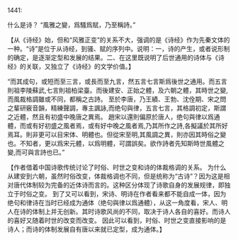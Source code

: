 1441:

什么是诗？
“風雅之變，爲騷爲賦，乃至稱詩。”

【从《诗经》始，但和“风雅正变”的关系不大，强调的是《诗经》作为先秦文体的一种。“诗”是位于从诗经，到骚、赋的序列中。说明：一，诗的产生，或者说形制的确定，是逐渐定型和发展的结果。二、在这里既说明了后世通用的诗体与《诗经》的关联，又独立了《诗经》的文学价值。】

“而其成句，或短而至三言，或長而至九言，然五言七言斯爲後世之通用。而五言則祖李陵蘇武,七言則祖柏梁臺。而後建安、正始之體，及六朝之體，其時世之變,而風裁格調雖或不同，都稱之古詩。
至於李唐，乃王績、王勃、沈佺期、宋之問之輩研竅音韻，精練聲調，專主諷詠,而绝句與律，五言七言，其格調初定，斯謂之近體，然且有初盛中晚唐之異焉。
趙宋以還則偏原於唐人，绝句與律以爲通體，而或有好初盛之風者焉，或有好中晚之風者焉,乃其所作之詩,各擬議於其所好焉耳。則非更可以目宋体、明體也。但從宋至明,其風調之異，則亦因其時俗之變也。不知者，更以爲宋元體，以爲明體，可謂誤矣。欲作詩者先知斯時世風體之變,而可與言詩也已。”

【作者借着中国诗歌传统讨论了时俗、时世之变和诗的体裁格调的关系。
为什么从建安到六朝，虽然时俗改变，体裁格调也不同，但是统称为“古诗”？因为这是相对唐代体制较为完备的近体诗而言的。这种区分体现了诗歌自身的发展规律，即独立于时俗之变。
到了又可以看到，宋诗、明诗在作者看来都不能自成一体，因为绝句和律诗在当时已经成为通体（绝句與律以爲通體），从这一角度看，宋人、明人在诗的体制上并无创新。其时诗歌风尚的不同，取决于诗人各自的喜好。而诗人的喜好又随着时世的改变而改变。
因此可以看到，时俗、时世之变直接影响的是诗人；而诗的体制发展自有唐以来就已定型，成为通体。】